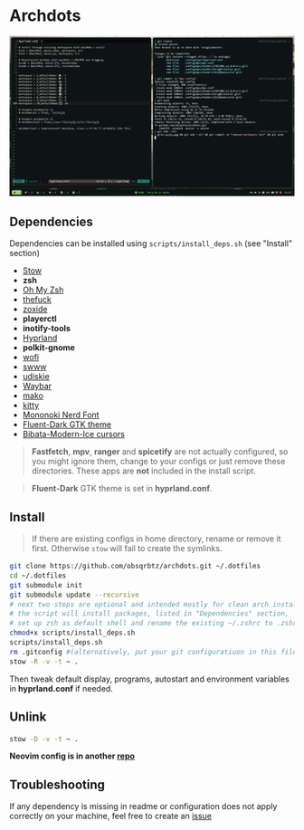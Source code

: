 # Archdots

![preview](https://raw.githubusercontent.com/obsqrbtz/archdots/master/scrot.png)

## Dependencies

Dependencies can be installed using `scripts/install_deps.sh` (see "Install" section)

- [Stow](https://www.gnu.org/software/stow)
- **zsh**
- [Oh My Zsh](https://ohmyz.sh)
- [thefuck](https://github.com/nvbn/thefuck)
- [zoxide](https://github.com/ajeetdsouza/zoxide)
- **playerctl**
- **inotify-tools**
- [Hyprland](https://wiki.hyprland.org/Getting-Started/Installation)
- **polkit-gnome**
- [wofi](https://hg.sr.ht/~scoopta/wofi)
- [swww](https://github.com/LGFae/swww)
- [udiskie](https://github.com/coldfix/udiskie)
- [Waybar](https://github.com/Alexays/Waybar)
- [mako](https://github.com/emersion/mako)
- [kitty](https://sw.kovidgoyal.net/kitty/)
- [Mononoki Nerd Font](https://www.nerdfonts.com/font-downloads)
- [Fluent-Dark GTK theme](https://github.com/vinceliuice/Fluent-gtk-theme)
- [Bibata-Modern-Ice cursors](https://github.com/ful1e5/Bibata_Cursor)

> **Fastfetch**, **mpv**, **ranger** and **spicetify** are not actually configured, so you might ignore them, change to your configs or just remove these directories. 
These apps are **not** included in the install script.

> **Fluent-Dark** GTK theme is set in **hyprland.conf**.

## Install

> If there are existing configs in home directory, rename or remove it first. Otherwise `stow` will fail to create the symlinks.

```bash
git clone https://github.com/obsqrbtz/archdots.git ~/.dotfiles
cd ~/.dotfiles
git submodule init
git submodule update --recursive
# next two steps are optional and intended mostly for clean arch installation
# the script will install packages, listed in "Dependencies" section,
# set up zsh as default shell and rename the existing ~/.zshrc to .zshrc_old
chmod+x scripts/install_deps.sh
scripts/install_deps.sh
rm .gitconfig #(alternatively, put your git configuratiuon in this file)
stow -R -v -t ~ .
```

Then tweak default display, programs, autostart and environment variables in **hyprland.conf** if needed.

## Unlink

```bash
stow -D -v -t ~ .
```

**Neovim config is in another [repo](https://github.com/obsqrbtz/nvim-config)**

## Troubleshooting

If any dependency is missing in readme or configuration does not apply correctly on your machine, feel free to create an [issue](https://github.com/obsqrbtz/archdots/issues)
